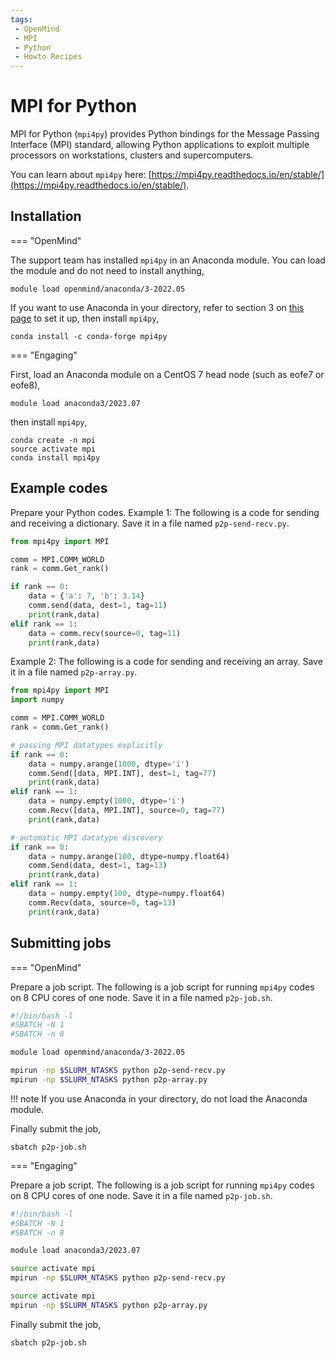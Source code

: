 ```yaml
---
tags:
 - OpenMind
 - MPI
 - Python
 - Howto Recipes
---
```


# MPI for Python

MPI for Python (`mpi4py`) provides Python bindings for the Message Passing Interface (MPI) standard, allowing Python applications to exploit multiple processors on workstations, clusters and supercomputers.

You can learn about `mpi4py` here: [https://mpi4py.readthedocs.io/en/stable/](https://mpi4py.readthedocs.io/en/stable/).



## Installation 

=== "OpenMind"

The support team has installed `mpi4py` in an Anaconda module. You can load the module and do not need to install anything,
```
module load openmind/anaconda/3-2022.05
```

If you want to use Anaconda in your directory, refer to section 3 on [this page](https://github.mit.edu/MGHPCC/OpenMind/wiki/How-to-make-Python-ready-for-use%3F) to set it up, then install `mpi4py`, 
```
conda install -c conda-forge mpi4py
```

=== "Engaging"

First, load an Anaconda module on a CentOS 7 head node (such as eofe7 or eofe8),
```
module load anaconda3/2023.07
```
then install `mpi4py`, 
```
conda create -n mpi
source activate mpi
conda install mpi4py
```

## Example codes

Prepare your Python codes. Example 1: The following is a code for sending and receiving a dictionary. Save it in a file named `p2p-send-recv.py`.
```python title="p2p-send-recv.py"
from mpi4py import MPI

comm = MPI.COMM_WORLD
rank = comm.Get_rank()

if rank == 0:
    data = {'a': 7, 'b': 3.14}
    comm.send(data, dest=1, tag=11)
    print(rank,data)
elif rank == 1:
    data = comm.recv(source=0, tag=11)
    print(rank,data)
``` 

Example 2: The following is a code for sending and receiving an array. Save it in a file named `p2p-array.py`.
```python title="p2p-array.py"
from mpi4py import MPI
import numpy

comm = MPI.COMM_WORLD
rank = comm.Get_rank()

# passing MPI datatypes explicitly
if rank == 0:
    data = numpy.arange(1000, dtype='i')
    comm.Send([data, MPI.INT], dest=1, tag=77)
    print(rank,data)
elif rank == 1:
    data = numpy.empty(1000, dtype='i')
    comm.Recv([data, MPI.INT], source=0, tag=77)
    print(rank,data)

# automatic MPI datatype discovery
if rank == 0:
    data = numpy.arange(100, dtype=numpy.float64)
    comm.Send(data, dest=1, tag=13)
    print(rank,data)
elif rank == 1:
    data = numpy.empty(100, dtype=numpy.float64)
    comm.Recv(data, source=0, tag=13)
    print(rank,data)
```

## Submitting jobs

=== "OpenMind"

   Prepare a job script. The following is a job script for running `mpi4py` codes on 8 CPU cores of one node. Save it in a file named `p2p-job.sh`.
   ```bash title="p2p-job.sh"
   #!/bin/bash -l
   #SBATCH -N 1
   #SBATCH -n 8

   module load openmind/anaconda/3-2022.05

   mpirun -np $SLURM_NTASKS python p2p-send-recv.py
   mpirun -np $SLURM_NTASKS python p2p-array.py
   ```
   !!! note
       If you use Anaconda in your directory, do not load the Anaconda module. 

   Finally submit the job,
   ```
   sbatch p2p-job.sh
   ```

=== "Engaging"

   Prepare a job script. The following is a job script for running `mpi4py` codes on 8 CPU cores of one node. Save it in a file named `p2p-job.sh`.
   ```bash title="p2p-job.sh"
   #!/bin/bash -l
   #SBATCH -N 1
   #SBATCH -n 8

   module load anaconda3/2023.07

   source activate mpi
   mpirun -np $SLURM_NTASKS python p2p-send-recv.py

   source activate mpi
   mpirun -np $SLURM_NTASKS python p2p-array.py
   ```

   Finally submit the job,
   ```
   sbatch p2p-job.sh
   ```

